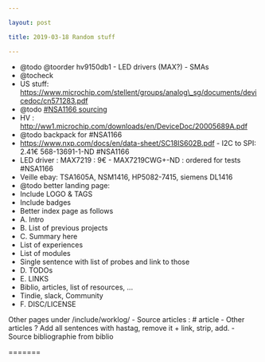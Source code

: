 ```yaml
---

layout: post

title: 2019-03-18 Random stuff

---
```



-   @todo @toorder hv9150db1 - LED drivers (MAX?) - SMAs
-   @tocheck
-   US stuff:
    https://www.microchip.com/stellent/groups/analog\_sg/documents/devicedoc/cn571283.pdf
-   @todo [\#NSA1166
    sourcing](https://www.jameco.com/webapp/wcs/stores/servlet/ProductDisplay?storeId=10001&productId=2210976&catalogId=10001&langId=-1&CID=octopart)
-   HV : http://ww1.microchip.com/downloads/en/DeviceDoc/20005689A.pdf
-   @todo backpack for \#NSA1166
-   https://www.nxp.com/docs/en/data-sheet/SC18IS602B.pdf - I2C to SPI:
    2.41€ 568-13691-1-ND \#NSA1166
-   LED driver : MAX7219 : 9€ - MAX7219CWG+-ND : ordered for tests
    \#NSA1166
-   Veille ebay: TSA1605A, NSM1416, HP5082-7415, siemens DL1416
-   @todo better landing page:
-   Include LOGO & TAGS
-   Include badges
-   Better index page as follows
-   A. Intro
-   B. List of previous projects
-   C. Summary here
-   List of experiences
-   List of modules
-   Single sentence with list of probes and link to those
-   D. TODOs
-   E. LINKS
-   Biblio, articles, list of resources, ...
-   Tindie, slack, Community
-   F. DISC/LICENSE

Other pages under /include/worklog/ - Source articles : \# article -
Other articles ? Add all sentences with hastag, remove it + link, strip,
add. - Source bibliographie from biblio

=======

